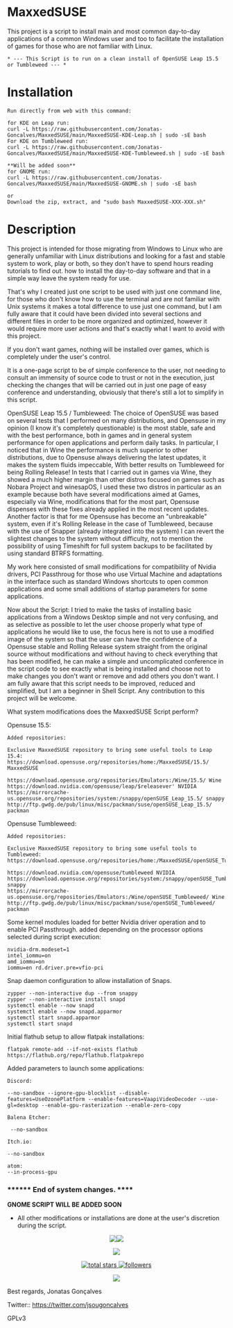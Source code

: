# MaxxedSUSE

This project is a script to install main and most common day-to-day applications of a common Windows user and  too to facilitate the installation of games for those who are not familiar with Linux.

    * --- This Script is to run on a clean install of OpenSUSE Leap 15.5 or Tumbleweed --- *

# Installation

    Run directly from web with this command: 

    for KDE on Leap run:
    curl -L https://raw.githubusercontent.com/Jonatas-Goncalves/MaxxedSUSE/main/MaxxedSUSE-KDE-Leap.sh | sudo -sE bash
    For KDE on Tumbleweed run:
    curl -L https://raw.githubusercontent.com/Jonatas-Goncalves/MaxxedSUSE/main/MaxxedSUSE-KDE-Tumbleweed.sh | sudo -sE bash
    
    **Will be added soon**
    for GNOME run:
    curl -L https://raw.githubusercontent.com/Jonatas-Goncalves/MaxxedSUSE/main/MaxxedSUSE-GNOME.sh | sudo -sE bash

    or
    Download the zip, extract, and "sudo bash MaxxedSUSE-XXX-XXX.sh"



# Description
This project is intended for those migrating from Windows to Linux who are generally unfamiliar with Linux distributions and looking for a fast and stable system to work, play or both, so they don't have to spend hours reading tutorials to find out. how to install the day-to-day software and that in a simple way leave the system ready for use.

That's why I created just one script to be used with just one command line, for those who don't know how to use the terminal and are not familiar with Unix systems it makes a total difference to use just one command, but I am fully aware that it could have been divided into several sections and different files in order to be more organized and optimized, however it would require more user actions and that's exactly what I want to avoid with this project.

If you don't want games, nothing will be installed over games, which is completely under the user's control.

It is a one-page script to be of simple conference to the user, not needing to consult an immensity of source code to trust or not in the execution, just checking the changes that will be carried out in just one page of easy conference and understanding, obviously that there's still a lot to simplify in this script.

OpenSUSE Leap 15.5 / Tumbleweed:
The choice of OpenSUSE was based on several tests that I performed on many distributions, and Opensuse in my opinion (I know it's completely questionable) is the most stable, safe and with the best performance, both in games and in general system performance for open applications and perform daily tasks.
In particular, I noticed that in Wine the performance is much superior to other distributions, due to Opensuse always delivering the latest updates, it makes the system fluids impeccable, With better results on Tumbleweed for being Rolling Release!
In tests that I carried out in games via Wine, they showed a much higher margin than other distros focused on games such as Nobara Project and winesapOS, I used these two distros in particular as an example because both have several modifications aimed at Games, especially via Wine, modifications that for the most part, Opensuse dispenses with these fixes already applied in the most recent updates.
Another factor is that for me Opensuse has become an "unbreakable" system, even if it's Rolling Release in the case of Tumbleweed, because with the use of Snapper (already integrated into the system) I can revert the slightest changes to the system without difficulty, not to mention the possibility of using Timeshift for full system backups to be facilitated by using standard BTRFS formatting.

My work here consisted of small modifications for compatibility of Nvidia drivers, PCI Passthroug for those who use Virtual Machine and adaptations in the interface such as standard Windows shortcuts to open common applications and some small additions of startup parameters for some applications.

Now about the Script:
I tried to make the tasks of installing basic applications from a Windows Desktop simple and not very confusing, and as selective as possible to let the user choose properly what type of applications he would like to use, the focus here is not to use a modified image of the system so that the user can have the confidence of a Opensuse stable and Rolling Release system straight from the original source without modifications and without having to check everything that has been modified, he can make a simple and uncomplicated conference in the script code to see exactly what is being installed and choose not to make changes you don't want or remove and add others you don't want.
I am fully aware that this script needs to be improved, reduced and simplified, but I am a beginner in Shell Script. Any contribution to this project will be welcome.


What system modifications does the MaxxedSUSE Script perform?

Opensuse 15.5:

    Added repositories:

    Exclusive MaxxedSUSE repository to bring some useful tools to Leap 15.4:
    https://download.opensuse.org/repositories/home:/MaxxedSUSE/15.5/ MaxxedSUSE

    https://download.opensuse.org/repositories/Emulators:/Wine/15.5/ Wine
    https://download.nvidia.com/opensuse/leap/$releasever' NVIDIA
    https://mirrorcache-us.opensuse.org/repositories/system:/snappy/openSUSE_Leap_15.5/ snappy
    http://ftp.gwdg.de/pub/linux/misc/packman/suse/openSUSE_Leap_15.5/ packman
    
Opensuse Tumbleweed:

    Added repositories:

    Exclusive MaxxedSUSE repository to bring some useful tools to Tumbleweed:
    https://download.opensuse.org/repositories/home:/MaxxedSUSE/openSUSE_Tumbleweed

    https://download.nvidia.com/opensuse/tumbleweed NVIDIA
    https://download.opensuse.org/repositories/system:/snappy/openSUSE_Tumbleweed snappy
    https://mirrorcache-us.opensuse.org/repositories/Emulators:/Wine/openSUSE_Tumbleweed/ Wine
    http://ftp.gwdg.de/pub/linux/misc/packman/suse/openSUSE_Tumbleweed/ packman



Some kernel modules loaded for better Nvidia driver operation and to enable PCI Passthrough.
added depending on the processor options selected during script execution:
    
    nvidia-drm.modeset=1
    intel_iommu=on
    amd_iommu=on
    iommu=en rd.driver.pre=vfio-pci

Snap daemon configuration to allow installation of Snaps.

    zypper --non-interactive dup --from snappy
    zypper --non-interactive install snapd
    systemctl enable --now snapd
    systemctl enable --now snapd.apparmor
    systemctl start snapd.apparmor
    systemctl start snapd

Initial flathub setup to allow flatpak installations:

    flatpak remote-add --if-not-exists flathub https://flathub.org/repo/flathub.flatpakrepo


Added parameters to launch some applications:

    Discord:

    --no-sandbox --ignore-gpu-blocklist --disable-features=UseOzonePlatform --enable-features=VaapiVideoDecoder --use-gl=desktop --enable-gpu-rasterization --enable-zero-copy

    Balena Etcher:

     --no-sandbox

    Itch.io:

    --no-sandbox
    
    atom:
    --in-process-gpu


### ****** End of system changes. ****

**GNOME SCRIPT WILL BE ADDED SOON**


- All other modifications or installations are done at the user's discretion during the script.


<!--🖼️OCTOCAT-->
<!--📊STATSGRAPH / 🌐WEBSITE: https://github.com/anuraghazra/github-readme-stats -->
<p align="center">
<img src="https://github-readme-stats.vercel.app/api?username=Jonatas-Goncalves&show_icons=true&theme=merko"><img src="https://github-readme-streak-stats.herokuapp.com?user=Jonatas-Goncalves&theme=merko&date_format=M%20j%5B%2C%20Y%5D">
<!--📙LANGUAGES / 🌐WEBSITE: https://github.com/anuraghazra/github-readme-stats -->
<p align="center">
<img src="https://github-readme-stats.vercel.app/api/top-langs/?username=Jonatas-Goncalves&layout=compact&theme=merko">
<!--📛BADGES / 🌐WEBSITE: https://github.com/DenverCoder1/custom-icon-badges -->
<p align="center">
  <a href="https://github.com/Jonatas-Goncalves?tab=repositories&sort=stargazers">
    <img alt="total stars" title="Total stars on GitHub" src="https://custom-icon-badges.herokuapp.com/badge/dynamic/json?logo=star&color=55960c&labelColor=488207&label=Stars&style=for-the-badge&query=%24.stars&url=https://api.github-star-counter.workers.dev/user/Jonatas-Goncalves"/></a><a href="https://github.com/Jonatas-Goncalves?tab=followers"><a href="https://github.com/Jonatas-Goncalves?tab=followers">
    <img alt="followers" title="Follow me on Github" src="https://custom-icon-badges.herokuapp.com/github/followers/Jonatas-Goncalves?color=23960c&labelColor=188207&style=for-the-badge&logo=person-add&label=Followers&logoColor=white"/></a>
<!--👀VIEWS / 🌐WEBSITE: https://github.com/antonkomarev/github-profile-views-counter -->
<p align="center">
<img src="https://komarev.com/ghpvc/?username=Jonatas-Goncalves&color=0E9C47&style=for-the-badge">



Best regards, Jonatas Gonçalves

Twitter:: https://twitter.com/jsougoncalves


GPLv3
